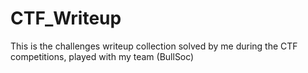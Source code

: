 # CTF_Writeup

This is the challenges writeup collection solved by me during the CTF competitions, played with my team (BullSoc)
